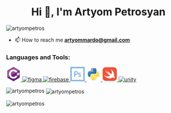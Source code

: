 <!-- <h1 align="center">
 <img src="https://img5.goodfon.ru/wallpaper/nbig/5/f5/apple-minimalism-new.jpg" />
</h1> -->

<h1 align="center">Hi 👋, I'm Artyom Petrosyan</h1>
<p align="left"> <img src="https://komarev.com/ghpvc/?username=artyompetros&label=Profile%20views&color=0e75b6&style=flat" alt="artyompetros" /> </p>

<!-- <p align="left"> <a href="https://twitter.com/artyompetros" target="blank"><img src="https://img.shields.io/twitter/follow/artyompetros?logo=twitter&style=for-the-badge" alt="artyompetros" /></a> </p>
 -->
- 📫 How to reach me **artyommardo@gmail.com**

<!-- <h3 align="left">Connect with me:</h3>
<p align="left">
<a href="https://twitter.com/artyompetros" target="blank"><img align="center" src="https://raw.githubusercontent.com/rahuldkjain/github-profile-readme-generator/master/src/images/icons/Social/twitter.svg" alt="artyompetros" height="30" width="40" /></a>
</p> -->

<h3 align="left">Languages and Tools:</h3>
<p align="left"> <a href="https://www.w3schools.com/cs/" target="_blank" rel="noreferrer"> <img src="https://raw.githubusercontent.com/devicons/devicon/master/icons/csharp/csharp-original.svg" alt="csharp" width="40" height="40"/> </a> <a href="https://www.figma.com/" target="_blank" rel="noreferrer"> <img src="https://www.vectorlogo.zone/logos/figma/figma-icon.svg" alt="figma" width="40" height="40"/> </a> <a href="https://firebase.google.com/" target="_blank" rel="noreferrer"> <img src="https://www.vectorlogo.zone/logos/firebase/firebase-icon.svg" alt="firebase" width="40" height="40"/> </a> <a href="https://www.photoshop.com/en" target="_blank" rel="noreferrer"> <img src="https://raw.githubusercontent.com/devicons/devicon/master/icons/photoshop/photoshop-line.svg" alt="photoshop" width="40" height="40"/> </a> <a href="https://www.python.org" target="_blank" rel="noreferrer"> <img src="https://raw.githubusercontent.com/devicons/devicon/master/icons/python/python-original.svg" alt="python" width="40" height="40"/> </a> <a href="https://developer.apple.com/swift/" target="_blank" rel="noreferrer"> <img src="https://raw.githubusercontent.com/devicons/devicon/master/icons/swift/swift-original.svg" alt="swift" width="40" height="40"/> </a> <a href="https://unity.com/" target="_blank" rel="noreferrer"> <img src="https://www.vectorlogo.zone/logos/unity3d/unity3d-icon.svg" alt="unity" width="40" height="40"/> </a> </p>

<p><img align="left" src="https://github-readme-stats.vercel.app/api/top-langs?username=artyompetros&show_icons=true&locale=en&layout=compact" alt="artyompetros" /></p>

<p>&nbsp;<img align="center" src="https://github-readme-stats.vercel.app/api?username=artyompetros&show_icons=true&locale=en" alt="artyompetros" /></p>

<p><img align="center" src="https://github-readme-streak-stats.herokuapp.com/?user=artyompetros&" alt="artyompetros" /></p>
